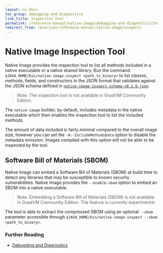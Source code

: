```yaml
---
layout: ni-docs
toc_group: debugging-and-diagnostics
link_title: Inspection Tool
permalink: /reference-manual/native-image/debugging-and-diagnostics/InspectTool/
redirect_from: /$version/reference-manual/native-image/inspect/
---
```


# Native Image Inspection Tool

Native Image provides the inspection tool to list all methods included in a native executable or a native shared library. Run the command `$JAVA_HOME/bin/native-image-inspect <path_to_binary>` to list classes, methods, fields, and constructors in the JSON format that validates against the JSON schema defined in [`native-image-inspect-schema-v0.2.0.json`](../assets/native-image-inspect-schema-v0.2.0.json).

> Note: The inspection tool is not available in GraalVM Community Edition.

The `native-image` builder, by default, includes metadata in the native executable which then enables the inspection tool to list the included methods.

The amount of data included is fairly minimal compared to the overall image size, however you can set the `-H:-IncludeMethodsData` option to disable the metadata emission.
Images compiled with this option will not be able to be inspected by the tool.

## Software Bill of Materials (SBOM)

Native Image can embed a Software Bill of Materials (SBOM) at build time to detect any libraries that may be susceptible to known security vulnerabilities.
Native Image provides the `--enable-sbom` option to embed an SBOM into a native executable. 

> Note: Embedding a Software Bill of Materials (SBOM) is not available in GraalVM Community Edition. The feature is currently experimental.

The tool is able to extract the compressed SBOM using an optional `--sbom` parameter accessible through `$JAVA_HOME/bin/native-image-inspect --sbom <path_to_binary>`.

### Further Reading

- [Debugging and Diagnostics](DebuggingAndDiagnostics.md)